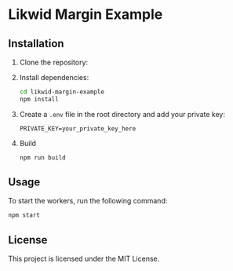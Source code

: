 # Likwid Margin Example

## Installation

1. Clone the repository:

2. Install dependencies:

   ```bash
   cd likwid-margin-example
   npm install
   ```

3. Create a `.env` file in the root directory and add your private key:

   ```plaintext
   PRIVATE_KEY=your_private_key_here
   ```

4. Build

   ```bash
   npm run build
   ```

## Usage

To start the workers, run the following command:

```bash
npm start
```

## License

This project is licensed under the MIT License.
